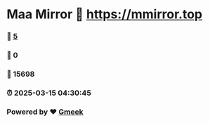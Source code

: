 # Maa Mirror :link: https://mmirror.top 
### :page_facing_up: [5](https://mmirror.top/tag.html) 
### :speech_balloon: 0 
### :hibiscus: 15698 
### :alarm_clock: 2025-03-15 04:30:45 
### Powered by :heart: [Gmeek](https://github.com/Meekdai/Gmeek)
